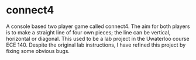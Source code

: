 # connect4
A console based two player game called connect4. The aim for both players is to make a straight line of four own pieces; the line can be vertical, horizontal or diagonal.
This used to be a lab project in the Uwaterloo course ECE 140. Despite the original lab instructions, I have refined this project by fixing some obvious bugs.
